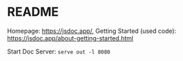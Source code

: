 # README

Homepage: https://jsdoc.app/, Getting Started (used code): https://jsdoc.app/about-getting-started.html

Start Doc Server: `serve out -l 8080`

